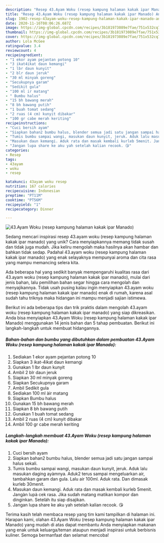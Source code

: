 ```yaml
---
description: "Resep 43.Ayam Woku (resep kampung halaman kakak ipar Manado) Anti Gagal"
title: "Resep 43.Ayam Woku (resep kampung halaman kakak ipar Manado) Anti Gagal"
slug: 1902-resep-43ayam-woku-resep-kampung-halaman-kakak-ipar-manado-anti-gagal
date: 2020-11-16T08:06:26.687Z
image: https://img-global.cpcdn.com/recipes/3b181973089e7fae/751x532cq70/43ayam-woku-resep-kampung-halaman-kakak-ipar-manado-foto-resep-utama.jpg
thumbnail: https://img-global.cpcdn.com/recipes/3b181973089e7fae/751x532cq70/43ayam-woku-resep-kampung-halaman-kakak-ipar-manado-foto-resep-utama.jpg
cover: https://img-global.cpcdn.com/recipes/3b181973089e7fae/751x532cq70/43ayam-woku-resep-kampung-halaman-kakak-ipar-manado-foto-resep-utama.jpg
author: Lola McGee
ratingvalue: 3.4
reviewcount: 4
recipeingredient:
- "1 ekor ayam pejantan potong 10"
- "3 ikat4ikat daun kemangi"
- "1 lbr daun kunyit"
- "2 blr daun jeruk"
- "30 ml minyak goreng"
- "Secukupnya garam"
- "Sedikit gula"
- "100 ml ir matang"
- " Bumbu halus"
- "15 bh bawang merah"
- "8 bh bawang putih"
- "1 buah tomat sedang"
- "2 ruas (4 cm) kunyit dibakar"
- "100 gr cabe merah keriting"
recipeinstructions:
- "Cuci bersih ayam"
- "Siapkan bahan2 bumbu halus, blender semua jadi satu jangan sampai halus sekali."
- "Tumis bumbu sampai wangi, masukan daun kunyit, jeruk. Aduk lalu masukan daging ayàmnya. Aduk2 terus sampai mengeluarkan air, tambahkan garam dan gula. Lalu air 100ml. Aduk rata. Dan dimasak kurleb 30menit."
- "Masukan daun kemangi. Aduk rata dan masak kembali kurleb 5menit. Jangàn lupà cek rasa. Jika sudah matang matikan kompor dan dinginkan. Setelàh itu siap disajikan."
- "Jangan lupa share ke aku yah setelah kalian recook. 😘"
categories:
- Resep
tags:
- 43ayam
- woku
- resep

katakunci: 43ayam woku resep 
nutrition: 167 calories
recipecuisine: Indonesian
preptime: "PT11M"
cooktime: "PT56M"
recipeyield: "1"
recipecategory: Dinner

---
```



![43.Ayam Woku (resep kampung halaman kakak ipar Manado)](https://img-global.cpcdn.com/recipes/3b181973089e7fae/751x532cq70/43ayam-woku-resep-kampung-halaman-kakak-ipar-manado-foto-resep-utama.jpg)

Sedang mencari inspirasi resep 43.ayam woku (resep kampung halaman kakak ipar manado) yang unik? Cara menyiapkannya memang tidak susah dan tidak juga mudah. Jika keliru mengolah maka hasilnya akan hambar dan bahkan tidak sedap. Padahal 43.ayam woku (resep kampung halaman kakak ipar manado) yang enak selayaknya mempunyai aroma dan cita rasa yang mampu memancing selera kita.



Ada beberapa hal yang sedikit banyak mempengaruhi kualitas rasa dari 43.ayam woku (resep kampung halaman kakak ipar manado), mulai dari jenis bahan, lalu pemilihan bahan segar hingga cara mengolah dan menyajikannya. Tidak usah pusing kalau ingin menyiapkan 43.ayam woku (resep kampung halaman kakak ipar manado) enak di rumah, karena asal sudah tahu triknya maka hidangan ini mampu menjadi sajian istimewa.


Berikut ini ada beberapa tips dan trik praktis dalam mengolah 43.ayam woku (resep kampung halaman kakak ipar manado) yang siap dikreasikan. Anda bisa menyiapkan 43.Ayam Woku (resep kampung halaman kakak ipar Manado) menggunakan 14 jenis bahan dan 5 tahap pembuatan. Berikut ini langkah-langkah untuk membuat hidangannya.

<!--inarticleads1-->

##### Bahan-bahan dan bumbu yang dibutuhkan dalam pembuatan 43.Ayam Woku (resep kampung halaman kakak ipar Manado):

1. Sediakan 1 ekor ayam pejantan potong 10
1. Siapkan 3 ikat-4ikat daun kemangi
1. Gunakan 1 lbr daun kunyit
1. Ambil 2 blr daun jeruk
1. Siapkan 30 ml minyak goreng
1. Siapkan Secukupnya garam
1. Ambil Sedikit gula
1. Sediakan 100 ml àir matang
1. Siapkan  Bumbu halus
1. Gunakan 15 bh bawang merah
1. Siapkan 8 bh bawang putih
1. Gunakan 1 buah tomat sedang
1. Ambil 2 ruas (4 cm) kunyit dibakar
1. Ambil 100 gr cabe merah keriting




<!--inarticleads2-->

##### Langkah-langkah membuat 43.Ayam Woku (resep kampung halaman kakak ipar Manado):

1. Cuci bersih ayam
1. Siapkan bahan2 bumbu halus, blender semua jadi satu jangan sampai halus sekali.
1. Tumis bumbu sampai wangi, masukan daun kunyit, jeruk. Aduk lalu masukan daging ayàmnya. Aduk2 terus sampai mengeluarkan air, tambahkan garam dan gula. Lalu air 100ml. Aduk rata. Dan dimasak kurleb 30menit.
1. Masukan daun kemangi. Aduk rata dan masak kembali kurleb 5menit. Jangàn lupà cek rasa. Jika sudah matang matikan kompor dan dinginkan. Setelàh itu siap disajikan.
1. Jangan lupa share ke aku yah setelah kalian recook. 😘




Terima kasih telah membaca resep yang tim kami tampilkan di halaman ini. Harapan kami, olahan 43.Ayam Woku (resep kampung halaman kakak ipar Manado) yang mudah di atas dapat membantu Anda menyiapkan makanan yang enak untuk keluarga/teman ataupun menjadi inspirasi untuk berbisnis kuliner. Semoga bermanfaat dan selamat mencoba!
